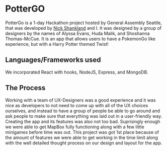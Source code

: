 # PotterGO
PotterGo is a 1-day Hackathon project hosted by General Assembly Seattle, that was developed by [Nick Shankland](https://github.com/cerebrium) and I. It was designed by a group of designers by the names of Alyssa Evans, Huda Malik, and Shoshanna Thomas-McCue. It is an app that allows users to have a PokemonGo like experience, but with a Harry Potter themed Twist!

## Languages/Frameworks used
We incorporated React with hooks, NodeJS, Express, and MongoDB.

## The Process
Working with a team of UX-Designers was a good experience and it was nice as developers to not need to come up with all of the UX choices ourselves, and instead to have a group of people be able to go around and ask people to make sure that everything was laid out in a user-friendly way. Creating the app and its features was also not too bad. Suprisingly enough we were able to get MapBox fully functioning along with a few little minigames before time was out.
This project was got 1st place because of the amount of features we were able to get working in the time limit along with the well detailed thought process on our design and layout for the app.